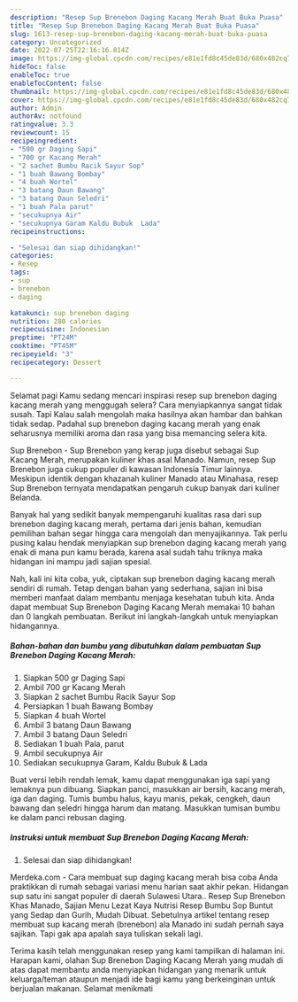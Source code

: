 ```yaml
---
description: "Resep Sup Brenebon Daging Kacang Merah Buat Buka Puasa"
title: "Resep Sup Brenebon Daging Kacang Merah Buat Buka Puasa"
slug: 1613-resep-sup-brenebon-daging-kacang-merah-buat-buka-puasa
category: Uncategorized
date: 2022-07-25T22:16:16.814Z
image: https://img-global.cpcdn.com/recipes/e81e1fd8c45de83d/680x482cq70/sup-brenebon-daging-kacang-merah-foto-resep-utama.jpg
hideToc: false
enableToc: true
enableTocContent: false
thumbnail: https://img-global.cpcdn.com/recipes/e81e1fd8c45de83d/680x482cq70/sup-brenebon-daging-kacang-merah-foto-resep-utama.jpg
cover: https://img-global.cpcdn.com/recipes/e81e1fd8c45de83d/680x482cq70/sup-brenebon-daging-kacang-merah-foto-resep-utama.jpg
author: Admin
authorAv: notfound
ratingvalue: 3.3
reviewcount: 15
recipeingredient:
- "500 gr Daging Sapi"
- "700 gr Kacang Merah"
- "2 sachet Bumbu Racik Sayur Sop"
- "1 buah Bawang Bombay"
- "4 buah Wortel"
- "3 batang Daun Bawang"
- "3 batang Daun Seledri"
- "1 buah Pala parut"
- "secukupnya Air"
- "secukupnya Garam Kaldu Bubuk  Lada"
recipeinstructions:

- "Selesai dan siap dihidangkan!"
categories:
- Resep
tags:
- sup
- brenebon
- daging

katakunci: sup brenebon daging 
nutrition: 280 calories
recipecuisine: Indonesian
preptime: "PT24M"
cooktime: "PT45M"
recipeyield: "3"
recipecategory: Dessert

---
```



Selamat pagi Kamu sedang mencari inspirasi resep sup brenebon daging kacang merah yang menggugah selera? Cara menyiapkannya sangat tidak susah. Tapi Kalau salah mengolah maka hasilnya akan hambar dan bahkan tidak sedap. Padahal sup brenebon daging kacang merah yang enak seharusnya memiliki aroma dan rasa yang bisa memancing selera kita.


Sup Brenebon - Sup Brenebon yang kerap juga disebut sebagai Sup Kacang Merah, merupakan kuliner khas asal Manado. Namun, resep Sup Brenebon juga cukup populer di kawasan Indonesia Timur lainnya. Meskipun identik dengan khazanah kuliner Manado atau Minahasa, resep Sup Brenebon ternyata mendapatkan pengaruh cukup banyak dari kuliner Belanda.

Banyak hal yang sedikit banyak mempengaruhi kualitas rasa dari sup brenebon daging kacang merah, pertama dari jenis bahan, kemudian pemilihan bahan segar hingga cara mengolah dan menyajikannya. Tak perlu pusing kalau hendak menyiapkan sup brenebon daging kacang merah yang enak di mana pun kamu berada, karena asal sudah tahu triknya maka hidangan ini mampu jadi sajian spesial.


Nah, kali ini kita coba, yuk, ciptakan sup brenebon daging kacang merah sendiri di rumah. Tetap dengan bahan yang sederhana, sajian ini bisa memberi manfaat dalam membantu menjaga kesehatan tubuh kita. Anda dapat membuat Sup Brenebon Daging Kacang Merah memakai 10 bahan dan 0 langkah pembuatan. Berikut ini langkah-langkah untuk menyiapkan hidangannya.

<!--inarticleads1-->

##### Bahan-bahan dan bumbu yang dibutuhkan dalam pembuatan Sup Brenebon Daging Kacang Merah:

1. Siapkan 500 gr Daging Sapi
1. Ambil 700 gr Kacang Merah
1. Siapkan 2 sachet Bumbu Racik Sayur Sop
1. Persiapkan 1 buah Bawang Bombay
1. Siapkan 4 buah Wortel
1. Ambil 3 batang Daun Bawang
1. Ambil 3 batang Daun Seledri
1. Sediakan 1 buah Pala, parut
1. Ambil secukupnya Air
1. Sediakan secukupnya Garam, Kaldu Bubuk &amp; Lada


Buat versi lebih rendah lemak, kamu dapat menggunakan iga sapi yang lemaknya pun dibuang. Siapkan panci, masukkan air bersih, kacang merah, iga dan daging. Tumis bumbu halus, kayu manis, pekak, cengkeh, daun bawang dan seledri hingga harum dan matang. Masukkan tumisan bumbu ke dalam panci rebusan daging. 

<!--inarticleads2-->

##### Instruksi untuk membuat Sup Brenebon Daging Kacang Merah:


1. Selesai dan siap dihidangkan!

Merdeka.com - Cara membuat sup daging kacang merah bisa coba Anda praktikkan di rumah sebagai variasi menu harian saat akhir pekan. Hidangan sup satu ini sangat populer di daerah Sulawesi Utara.. Resep Sup Brenebon Khas Manado, Sajian Menu Lezat Kaya Nutrisi Resep Bumbu Sop Buntut yang Sedap dan Gurih, Mudah Dibuat. Sebetulnya artikel tentang resep membuat sup kacang merah (brenebon) ala Manado ini sudah pernah saya sajikan. Tapi gak apa apalah saya tuliskan sekali lagi. 

Terima kasih telah menggunakan resep yang kami tampilkan di halaman ini. Harapan kami, olahan Sup Brenebon Daging Kacang Merah yang mudah di atas dapat membantu anda menyiapkan hidangan yang menarik untuk keluarga/teman ataupun menjadi ide bagi kamu yang berkeinginan untuk berjualan makanan. Selamat menikmati
